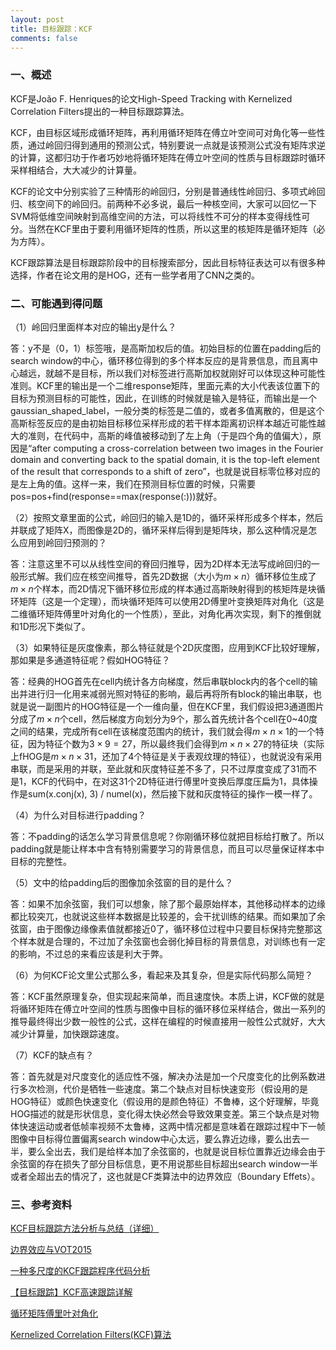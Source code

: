 ```yaml
---
layout: post
title: 目标跟踪：KCF
comments: false
---
```


<!--more-->

### 一、概述 ###

KCF是João F. Henriques的论文High-Speed Tracking with Kernelized Correlation Filters提出的一种目标跟踪算法。

KCF，由目标区域形成循环矩阵，再利用循环矩阵在傅立叶空间可对角化等一些性质，通过岭回归得到通用的预测公式，特别要说一点就是该预测公式没有矩阵求逆的计算，这都归功于作者巧妙地将循环矩阵在傅立叶空间的性质与目标跟踪时循环采样相结合，大大减少的计算量。

KCF的论文中分别实验了三种情形的岭回归，分别是普通线性岭回归、多项式岭回归、核空间下的岭回归。前两种不必多说，最后一种核空间，大家可以回忆一下SVM将低维空间映射到高维空间的方法，可以将线性不可分的样本变得线性可分。当然在KCF里由于要利用循环矩阵的性质，所以这里的核矩阵是循环矩阵（必为方阵）。

KCF跟踪算法是目标跟踪阶段中的目标搜索部分，因此目标特征表达可以有很多种选择，作者在论文用的是HOG，还有一些学者用了CNN之类的。

### 二、可能遇到得问题 ###

（1）岭回归里面样本对应的输出y是什么？

答：y不是（0，1）标签哦，是高斯加权后的值。初始目标的位置在padding后的search window的中心，循环移位得到的多个样本反应的是背景信息，而且离中心越远，就越不是目标，所以我们对标签进行高斯加权就刚好可以体现这种可能性准则。KCF里的输出是一个二维response矩阵，里面元素的大小代表该位置下的目标为预测目标的可能性，因此，在训练的时候就是输入是特征，而输出是一个gaussian_shaped_label，一般分类的标签是二值的，或者多值离散的，但是这个高斯标签反应的是由初始目标移位采样形成的若干样本距离初识样本越近可能性越大的准则，在代码中，高斯的峰值被移动到了左上角（于是四个角的值偏大），原因是“after computing a cross-correlation between two images in the Fourier domain and converting back to the spatial domain, it is the top-left element of the result that corresponds to a shift of zero”，也就是说目标零位移对应的是左上角的值。这样一来，我们在预测目标位置的时候，只需要pos=pos+find(response==max(response(:)))就好。

（2）按照文章里面的公式，岭回归的输入是1D的，循环采样形成多个样本，然后并联成了矩阵X，而图像是2D的，循环采样后得到是矩阵块，那么这种情况是怎么应用到岭回归预测的？

答：注意这里不可以从线性空间的脊回归推导，因为2D样本无法写成岭回归的一般形式解。我们应在核空间推导，首先2D数据（大小为$m\times n$）循环移位生成了$m\times n$个样本，而2D情况下循环移位形成的样本通过高斯映射得到的核矩阵是块循环矩阵（这是一个定理），而块循环矩阵可以使用2D傅里叶变换矩阵对角化（这是二维循环矩阵傅里叶对角化的一个性质），至此，对角化再次实现，剩下的推倒就和1D形况下类似了。

（3）如果特征是灰度像素，那么特征就是个2D灰度图，应用到KCF比较好理解，那如果是多通道特征呢？假如HOG特征？

答：经典的HOG首先在cell内统计各方向梯度，然后串联block内的各个cell的输出并进行归一化用来减弱光照对特征的影响，最后再将所有block的输出串联，也就是说一副图片的HOG特征是一个一维向量，但在KCF里，我们假设把3通道图片分成了$m\times n$个cell，然后梯度方向划分为9个，那么首先统计各个cell在0~40度之间的结果，完成所有cell在该梯度范围内的统计，我们就会得$m\times n \times 1$的一个特征，因为特征个数为$3\times 9=27$，所以最终我们会得到$m\times n \times 27$的特征块（实际上fHOG是$m\times n \times 31$，还加了4个特征是关于表观纹理的特征），也就说没有采用串联，而是采用的并联，至此就和灰度特征差不多了，只不过厚度变成了31而不是1，KCF的代码中，在对这31个2D特征进行傅里叶变换后厚度压扁为1，具体操作是sum(x.conj(x), 3) / numel(x)，然后接下就和灰度特征的操作一模一样了。

（4）为什么对目标进行padding？

答：不padding的话怎么学习背景信息呢？你刚循环移位就把目标给打散了。所以padding就是能让样本中含有特别需要学习的背景信息，而且可以尽量保证样本中目标的完整性。

（5）文中的给padding后的图像加余弦窗的目的是什么？

答：如果不加余弦窗，我们可以想象，除了那个最原始样本，其他移动样本的边缘都比较突兀，也就说这些样本数据是比较差的，会干扰训练的结果。而如果加了余弦窗，由于图像边缘像素值就都接近0了，循环移位过程中只要目标保持完整那这个样本就是合理的，不过加了余弦窗也会弱化掉目标的背景信息，对训练也有一定的影响，不过总的来看应该是利大于弊。

（6）为何KCF论文里公式那么多，看起来及其复杂，但是实际代码那么简短？

答：KCF虽然原理复杂，但实现起来简单，而且速度快。本质上讲，KCF做的就是将循环矩阵在傅立叶空间的性质与图像中目标的循环移位采样结合，做出一系列的推导最终得出少数一般性的公式，这样在编程的时候直接用一般性公式就好，大大减少计算量，加快跟踪速度。

（7）KCF的缺点有？

答：首先就是对尺度变化的适应性不强，解决办法是加一个尺度变化的比例系数进行多次检测，代价是牺牲一些速度。第二个缺点对目标快速变形（假设用的是HOG特征）或颜色快速变化（假设用的是颜色特征）不鲁棒，这个好理解，毕竟HOG描述的就是形状信息，变化得太快必然会导致效果变差。第三个缺点是对物体快速运动或者低帧率视频不太鲁棒，这两中情况都是意味着在跟踪过程中下一帧图像中目标得位置偏离search window中心太远，要么靠近边缘，要么出去一半，要么全出去，我们是给样本加了余弦窗的，也就是说目标位置靠近边缘会由于余弦窗的存在损失了部分目标信息，更不用说那些目标超出search window一半或者全超出去的情况了，这也就是CF类算法中的边界效应（Boundary Effets）。

### 三、参考资料 ###

[KCF目标跟踪方法分析与总结（详细）](http://www.cnblogs.com/YiXiaoZhou/p/5925019.html)

[边界效应与VOT2015](https://zhuanlan.zhihu.com/p/26417182)

[一种多尺度的KCF跟踪程序代码分析](http://blog.csdn.net/bisheng250/article/details/53672247)

[【目标跟踪】KCF高速跟踪详解](http://blog.csdn.net/shenxiaolu1984/article/details/50905283)

[循环矩阵傅里叶对角化](http://blog.csdn.net/shenxiaolu1984/article/details/50884830)

[Kernelized Correlation Filters(KCF)算法](http://www.360doc.com/content/16/0302/13/25664332_538789414.shtml)
